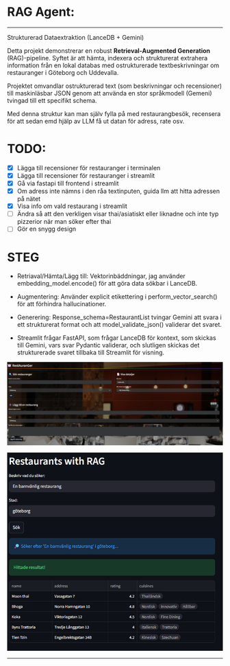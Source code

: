 # RAG Agent: 
---

Strukturerad Dataextraktion (LanceDB + Gemini)

Detta projekt demonstrerar en robust **Retrieval-Augmented Generation** (RAG)-pipeline. 
Syftet är att hämta, indexera och strukturerat extrahera information från en lokal databas med ostrukturerade textbeskrivningar om restauranger i Göteborg och Uddevalla.

Projektet omvandlar ostrukturerad text (som beskrivningar och recensioner) till maskinläsbar JSON genom att använda en stor språkmodell (Gemeni) tvingad till ett specifikt schema.

Med denna struktur kan man själv fylla på med restaurangbesök, recensera för att sedan emd hjälp av LLM få ut datan för adress, rate osv.

# TODO:
- [x] Lägga till recensioner för restauranger i terminalen
- [x] Lägga till recensioner för restauranger i streamlit
- [x] Gå via fastapi till frontend i streamlit
- [x] Om adress inte nämns i den råa textinputen, guida llm att hitta adressen på nätet
- [x] Visa info om vald restaurang i streamlit 
- [ ] Ändra så att den verkligen visar thai/asiatiskt eller liknadne och inte typ pizzerior när man söker efter thai
- [ ] Gör en snygg design

# STEG
- Retriaval/Hämta/Lägg till: Vektorinbäddningar, jag använder embedding_model.encode() för att göra data sökbar i LanceDB.
- Augmentering: Använder explicit etikettering i perform_vector_search() för att förhindra hallucinationer.
- Generering: Response_schema=RestaurantList tvingar Gemini att svara i ett strukturerat format och att model_validate_json() validerar det svaret.

- Streamlit frågar FastAPI, som frågar LanceDB för kontext, som skickas till Gemini, vars svar Pydantic validerar, och slutligen skickas det strukturerade svaret tillbaka till Streamlit för visning.

![Restaurang RAG App](Lancedb/the_app.png)

![Restaurang RAG App Example](Lancedb/logo_for_github.png)

---

